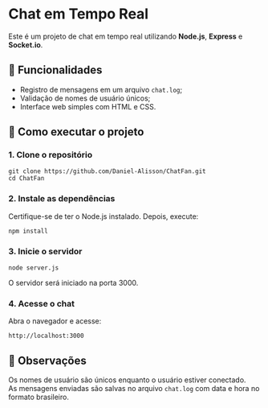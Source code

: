 # Chat em Tempo Real

Este é um projeto de chat em tempo real utilizando **Node.js**, **Express** e **Socket.io**.

## 🔨 Funcionalidades
- Registro de mensagens em um arquivo `chat.log`;
- Validação de nomes de usuário únicos;
- Interface web simples com HTML e CSS.

## 🚀 Como executar o projeto

### 1. Clone o repositório
```
git clone https://github.com/Daniel-Alisson/ChatFan.git
cd ChatFan
```
### 2. Instale as dependências

Certifique-se de ter o Node.js instalado. Depois, execute:
```
npm install
```
### 3. Inicie o servidor
```
node server.js
```
O servidor será iniciado na porta 3000.

### 4. Acesse o chat

Abra o navegador e acesse:
```
http://localhost:3000
```

## 📝 Observações

Os nomes de usuário são únicos enquanto o usuário estiver conectado.<br>
As mensagens enviadas são salvas no arquivo `chat.log` com data e hora no formato brasileiro.
